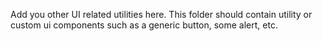 Add you other UI related utilities here. This folder should contain utility or custom ui components such as a generic button, some alert, etc.
